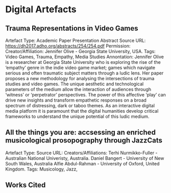 # Digital Artefacts

## Trauma Representations in Video Games
Artefact Type: Academic Paper Presentation Abstract
Source URL: https://dh2017.adho.org/abstracts/254/254.pdf
Permission:
Creator/Affiliation: Jennifer Olive - Georgia State University, USA.
Tags: Video Games, Trauma, Empathy, Media Studies
Annontation:
Jennifer Olive is a researcher at Georgia State University who is exploring the rise of the ‘empathy’ genre in the indie video game market; games which navigate serious and often traumatic subject matters through a ludic lens. Her paper proposes a new methodology for analysing the intersections of trauma studies and video games. The unique aesthetic and technological parameters of the medium allow the interaction of audiences through ‘witness’ or ‘perpetrator’ perspectives. The power of this affective ‘play’ can drive new insights and transform empathetic responses on a broad spectrum of distressing, dark or taboo themes. As an interactive digital media platform it is paramount that the digital humanities develop critical frameworks to understand the unique potential of this ludic medium.


## All the things you are: accsessing an enriched musicological prosopography through JazzCats
Artefact Type: 
Source URL:
Creators/Affiliations: 
Terhi Nurmikko-Fuller - Australian National Univeristy, Australia. 
Daniel Bangert - University of New South Wales, Australia
Alfie Abdul-Rahman - University of Oxford, United Kingdom.
Tags: Musicology, Jazz, 







## Works Cited
